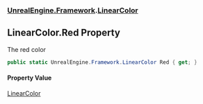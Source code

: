 ### [UnrealEngine.Framework](UnrealEngine_Framework.md 'UnrealEngine.Framework').[LinearColor](LinearColor.md 'UnrealEngine.Framework.LinearColor')
## LinearColor.Red Property
The red color  
```csharp
public static UnrealEngine.Framework.LinearColor Red { get; }
```
#### Property Value
[LinearColor](LinearColor.md 'UnrealEngine.Framework.LinearColor')
